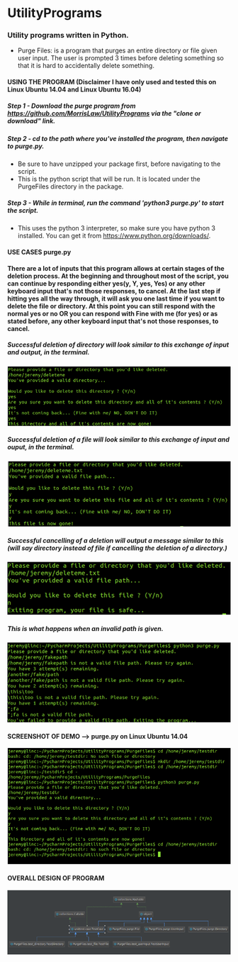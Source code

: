 # UtilityPrograms
### Utility programs written in Python.

* Purge Files: is a program that purges an entire directory or file given user input. The user is prompted 3 times before deleting something so that it is hard to accidentally delete something. 

#### USING THE PROGRAM (Disclaimer I have only used and tested this on Linux Ubuntu 14.04 and Linux Ubuntu 16.04)
##### Step 1 - Download the purge program from https://github.com/MorrisLaw/UtilityPrograms via the "clone or download" link.
##### Step 2 - cd to the path where you've installed the program, then navigate to purge.py.
  * Be sure to have unzipped your package first, before navigating to the script.
  * This is the python script that will be run. It is located under the PurgeFiles directory in the package.
  
##### Step 3 - While in terminal, run the command 'python3 purge.py' to start the script. 
  * This uses the python 3 interpreter, so make sure you have python 3 installed. You can get it from https://www.python.org/downloads/.
  

#### USE CASES purge.py
#### There are a lot of inputs that this program allows at certain stages of the deletion process. At the beginning and throughout most of the script, you can continue by responding either yes(y, Y, yes, Yes) or any other keyboard input that's not those responses, to cancel. At the last step if hitting yes all the way through, it will ask you one last time if you want to delete the file or directory. At this point you can still respond with the normal yes or no OR you can respond with Fine with me (for yes) or as stated before, any other keyboard input that's not those responses, to cancel.

##### Successful deletion of directory will look similar to this exchange of input and output, in the terminal.
![delete-directory-image](https://github.com/MorrisLaw/UtilityPrograms/blob/master/Images/DeletingDirectory.png)

##### Successful deletion of a file will look similar to this exchange of input and ouput, in the terminal.
![delete-file-image](https://github.com/MorrisLaw/UtilityPrograms/blob/master/Images/DeletingFile.png)

##### Successful cancelling of a deletion will output a message similar to this (will say directory instead of file if cancelling the deletion of a directory.)
![delete-file-cancel-image](https://github.com/MorrisLaw/UtilityPrograms/blob/master/Images/NotDeletingFile.png)

##### This is what happens when an invalid path is given.
![invalid-path-image](https://github.com/MorrisLaw/UtilityPrograms/blob/master/Images/InvalidPath.png)

#### SCREENSHOT OF DEMO --> purge.py on Linux Ubuntu 14.04
![demo-image](https://github.com/MorrisLaw/UtilityPrograms/blob/master/Images/FullProcessPurge.png)

#### OVERALL DESIGN OF PROGRAM
![design-diagram-image](https://github.com/MorrisLaw/UtilityPrograms/blob/master/Images/DesignDiagram.png)
